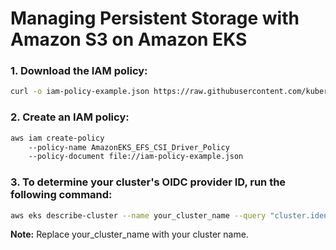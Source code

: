 # Managing Persistent Storage with Amazon S3 on Amazon EKS

### **1. Download the IAM policy:**
```bash
curl -o iam-policy-example.json https://raw.githubusercontent.com/kubernetes-sigs/aws-efs-csi-driver/master/docs/iam-policy-example.json

```

### **2. Create an IAM policy:**
```bash
aws iam create-policy 
    --policy-name AmazonEKS_EFS_CSI_Driver_Policy 
    --policy-document file://iam-policy-example.json
```
### **3. To determine your cluster's OIDC provider ID, run the following command:**
```bash
aws eks describe-cluster --name your_cluster_name --query "cluster.identity.oidc.issuer" --output text
```
**Note:** Replace your_cluster_name with your cluster name.